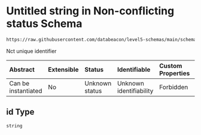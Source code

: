 # Untitled string in Non-conflicting status Schema

```txt
https://raw.githubusercontent.com/databeacon/level5-schemas/main/schemas/streaming/blender/nct.schema.json#/properties/id
```

Nct unique identifier

| Abstract            | Extensible | Status         | Identifiable            | Custom Properties | Additional Properties | Access Restrictions | Defined In                                                                              |
| :------------------ | :--------- | :------------- | :---------------------- | :---------------- | :-------------------- | :------------------ | :-------------------------------------------------------------------------------------- |
| Can be instantiated | No         | Unknown status | Unknown identifiability | Forbidden         | Allowed               | none                | [nct.schema.json\*](../../out/streaming/blender/nct.schema.json "open original schema") |

## id Type

`string`
